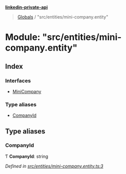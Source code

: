 **[linkedin-private-api](../README.md)**

> [Globals](../globals.md) / "src/entities/mini-company.entity"

# Module: "src/entities/mini-company.entity"

## Index

### Interfaces

* [MiniCompany](../interfaces/_src_entities_mini_company_entity_.minicompany.md)

### Type aliases

* [CompanyId](_src_entities_mini_company_entity_.md#companyid)

## Type aliases

### CompanyId

Ƭ  **CompanyId**: string

*Defined in [src/entities/mini-company.entity.ts:3](https://github.com/cosiall/linkedin-private-api/blob/6982069/src/entities/mini-company.entity.ts#L3)*
